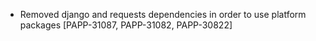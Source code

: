 * Removed django and requests dependencies in order to use platform packages [PAPP-31087, PAPP-31082, PAPP-30822]